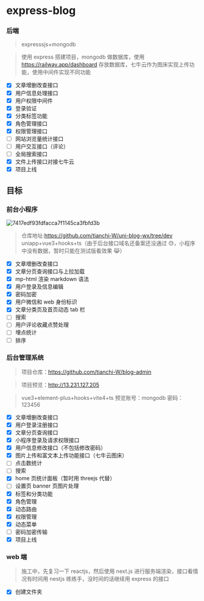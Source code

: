 # express-blog

### 后端

> expresssjs+mongodb

> 使用 express 搭建项目，mongodb 做数据库，使用 https://railway.app/dashboard 存放数据库，七牛云作为图床实现上传功能，使用中间件实现不同功能

- [x] 文章增删改查接口
- [x] 用户信息处理接口
- [x] 用户权限中间件
- [x] 登录验证
- [x] 分类标签功能
- [x] 角色管理接口
- [x] 权限管理接口
- [ ] 网站浏览量统计接口
- [ ] 用户交互接口（评论）
- [ ] 全局搜索接口
- [x] 文件上传接口对接七牛云
- [x] 项目上线

## 目标

### 前台小程序

![7417edf93fdfacca7f1145ca3fbfd3b](http://rudxzhmj6.bkt.clouddn.com//pic/7417edf93fdfacca7f1145ca3fbfd3b.jpg)

> 仓库地址:https://github.com/tianchi-W/uni-blog-wx/tree/dev
> uniapp+vue3+hooks+ts（由于后台接口域名还备案还没通过 😓，小程序中没有数据，暂时只能在测试版看效果 😹）

- [x] 文章增删改查接口
- [x] 文章分页查询接口与上拉加载
- [x] mp-html 渲染 markdown 语法
- [x] 用户登录及信息编辑
- [x] 密码加密
- [x] 用户微信和 web 身份标识
- [x] 文章分类页及首页动态 tab 栏
- [ ] 搜索
- [ ] 用户评论收藏点赞处理
- [ ] 埋点统计
- [ ] 排序

### 后台管理系统

> 项目仓库：https://github.com/tianchi-W/blog-admin

> 项目预览：http://13.231.127.205

> vue3+element-plus+hooks+vite4+ts
> 预览账号：mongodb 密码：123456

- [x] 文章增删改查接口
- [x] 用户登录注册接口
- [x] 文章分页查询接口
- [x] 小程序登录及请求权限接口
- [x] 用户信息修改接口（不包括修改密码）
- [x] 图片上传和富文本上传功能接口（七牛云图床）
- [ ] 点击数统计
- [ ] 搜索
- [x] home 页统计面板（暂时用 threejs 代替）
- [ ] 设置页 banner 页图片处理
- [x] 标签和分类功能
- [x] 角色管理
- [x] 动态路由
- [x] 权限管理
- [x] 动态菜单
- [ ] 密码加密传输
- [x] 项目上线

### web 端

> 施工中，先复习一下 reactjs，然后使用 next.js 进行服务端渲染，接口看情况有时间用 nestjs 练练手，没时间的话继续用 express 的接口

- [x] 创建文件夹
